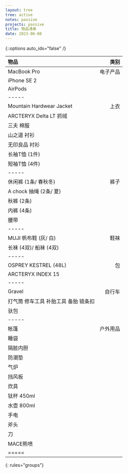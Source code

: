 ```yaml
---
layout: tree
tree: active
notes: passive
projects: passive
title: 物品清单
date: 2023-06-08
---
```



{::options auto_ids="false" /}


| 物品                                 | 类别       |
|:-------------------------------------|-----------:|
| MacBook Pro                          | 电子产品   |
| iPhone SE 2                          |            |
| AirPods                              |            |
|-----
| Mountain Hardwear Jacket             | 上衣       |
| ARCTERYX Delta LT 抓绒               |            |
| 三夫 棉服                            |            | 
| 山之道 衬衫                          |            |
| 无印良品 衬衫                        |            |
| 长袖T恤 (1件)                        |            |
| 短袖T恤 (4件)                        |            |
|-----
| 休闲裤 (1条/ 春秋冬)                 | 裤子       | 
| A chock 抽绳 (2条/ 夏)               |            |
| 秋裤 (2条)                           |            |
| 内裤 (4条)                           |            |
| 腰带                                 |            |
|-----
| MUJI 帆布鞋 (灰/ 白)                 | 鞋袜       |
| 长袜 (4双)/ 船袜 (4双)               |            |
|-----
| OSPREY KESTREL (48L)                 | 包         |
| ARCTERYX INDEX 15                    |            |
|-----
| Gravel                               | 自行车     |
| 打气筒 修车工具 补胎工具 备胎 链条扣 |            |
| 驮包                                 |            |
|-----
| 帐篷                                 | 户外用品   |
| 睡袋                                 |            |
| 隔脏内胆                             |            |
| 防潮垫                               |            |
| 气炉                                 |            |
| 挡风板                               |            |
| 炊具                                 |            |
| 钛杯 450ml                           |            |
| 水壶 800ml                           |            |
| 手电                                 |            |
| 斧头                                 |            |
| 刀                                   |            |
| MACE熊喷                             |            |
|=====
{: rules="groups"}

